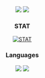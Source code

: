 <div align="center">
<img src="https://capsule-render.vercel.app/api?type=waving&color=gradient&height=300&section=header&text=RoMo_Official&fontSize=80&fontAlignY=40&desc=Hello!👋 Welcome to my Github!&descAlignY=55" />
<a href="https://github.com/bluefirewolf534/bluefirewolf534/blob/master/README_KOR.md">
<img src="https://img.shields.io/badge/한국어-읽기-green" />
</a>

### STAT
[![STAT](https://github-readme-stats.vercel.app/api?username=bluefirewolf534&theme=dark)](https://github.com/bluefirewolf534)

### Languages
<img src="https://img.shields.io/badge/C-orange?style=flat-square&logo=C&logoColor=white"/></a>
<img src="https://img.shields.io/badge/Php-blue?style=flat-square&logo=PHP&logoColor=white"/></a>
</div>
